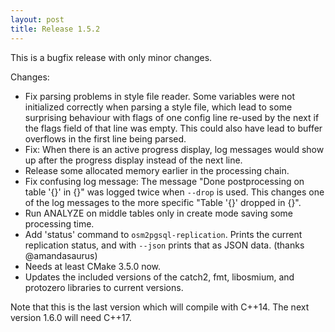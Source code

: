 ```yaml
---
layout: post
title: Release 1.5.2
---
```


This is a bugfix release with only minor changes.

Changes:

* Fix parsing problems in style file reader. Some variables were not
  initialized correctly when parsing a style file, which lead to some
  surprising behaviour with flags of one config line re-used by the next if the
  flags field of that line was empty. This could also have lead to buffer
  overflows in the first line being parsed.
* Fix: When there is an active progress display, log messages would show up
  after the progress display instead of the next line.
* Release some allocated memory earlier in the processing chain.
* Fix confusing log message: The message "Done postprocessing on table '{}' in
  {}" was logged twice when `--drop` is used. This changes one of the log
  messages to the more specific "Table '{}' dropped in {}".
* Run ANALYZE on middle tables only in create mode saving some processing time.
* Add 'status' command to `osm2pgsql-replication`. Prints the current
  replication status, and with `--json` prints that as JSON data. (thanks
  @amandasaurus)
* Needs at least CMake 3.5.0 now.
* Updates the included versions of the catch2, fmt, libosmium, and protozero
  libraries to current versions.

Note that this is the last version which will compile with C++14. The next
version 1.6.0 will need C++17.
